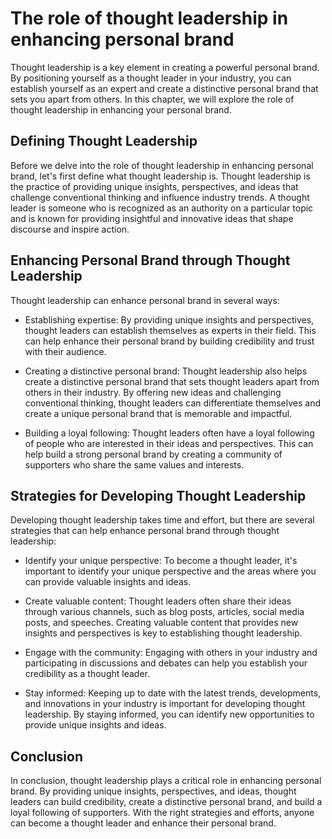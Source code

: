 The role of thought leadership in enhancing personal brand
====================================================================================================

Thought leadership is a key element in creating a powerful personal brand. By positioning yourself as a thought leader in your industry, you can establish yourself as an expert and create a distinctive personal brand that sets you apart from others. In this chapter, we will explore the role of thought leadership in enhancing your personal brand.

Defining Thought Leadership
---------------------------

Before we delve into the role of thought leadership in enhancing personal brand, let's first define what thought leadership is. Thought leadership is the practice of providing unique insights, perspectives, and ideas that challenge conventional thinking and influence industry trends. A thought leader is someone who is recognized as an authority on a particular topic and is known for providing insightful and innovative ideas that shape discourse and inspire action.

Enhancing Personal Brand through Thought Leadership
---------------------------------------------------

Thought leadership can enhance personal brand in several ways:

* Establishing expertise: By providing unique insights and perspectives, thought leaders can establish themselves as experts in their field. This can help enhance their personal brand by building credibility and trust with their audience.

* Creating a distinctive personal brand: Thought leadership also helps create a distinctive personal brand that sets thought leaders apart from others in their industry. By offering new ideas and challenging conventional thinking, thought leaders can differentiate themselves and create a unique personal brand that is memorable and impactful.

* Building a loyal following: Thought leaders often have a loyal following of people who are interested in their ideas and perspectives. This can help build a strong personal brand by creating a community of supporters who share the same values and interests.

Strategies for Developing Thought Leadership
--------------------------------------------

Developing thought leadership takes time and effort, but there are several strategies that can help enhance personal brand through thought leadership:

* Identify your unique perspective: To become a thought leader, it's important to identify your unique perspective and the areas where you can provide valuable insights and ideas.

* Create valuable content: Thought leaders often share their ideas through various channels, such as blog posts, articles, social media posts, and speeches. Creating valuable content that provides new insights and perspectives is key to establishing thought leadership.

* Engage with the community: Engaging with others in your industry and participating in discussions and debates can help you establish your credibility as a thought leader.

* Stay informed: Keeping up to date with the latest trends, developments, and innovations in your industry is important for developing thought leadership. By staying informed, you can identify new opportunities to provide unique insights and ideas.

Conclusion
----------

In conclusion, thought leadership plays a critical role in enhancing personal brand. By providing unique insights, perspectives, and ideas, thought leaders can build credibility, create a distinctive personal brand, and build a loyal following of supporters. With the right strategies and efforts, anyone can become a thought leader and enhance their personal brand.
